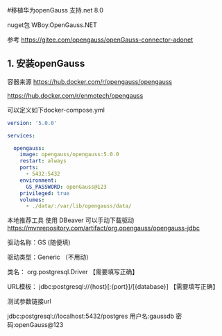 #移植华为openGauss 支持.net 8.0

nuget包 WBoy.OpenGauss.NET

参考 
https://gitee.com/opengauss/openGauss-connector-adonet

## 1. 安装openGauss

容器来源
https://hub.docker.com/r/opengauss/opengauss

https://hub.docker.com/r/enmotech/opengauss

可以定义如下docker-compose.yml
```yaml
version: '5.0.0'

services:

  opengauss:
    image: opengauss/opengauss:5.0.0
    restart: always
    ports:
      - 5432:5432
    environment:
      GS_PASSWORD: openGauss@123
    privileged: true
    volumes:
      - ./data/:/var/lib/opengauss/data/
```

本地推荐工具 使用 DBeaver 可以手动下载驱动 
https://mvnrepository.com/artifact/org.opengauss/opengauss-jdbc

驱动名称：GS (随便填)

驱动类型：Generic （不用动）

类名： org.postgresql.Driver 【需要填写正确】

URL模板： jdbc:postgresql://{host}[:{port}]/[{database}]  【需要填写正确】

测试参数链接url

jdbc:postgresql://localhost:5432/postgres
用户名:gaussdb
密码:openGauss@123
